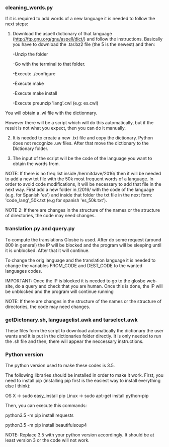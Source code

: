 ### cleaning_words.py

If it is required to add words of a new language it is needed to follow the next steps:

1. Download the aspell dictionary of that language (http://ftp.gnu.org/gnu/aspell/dict/) and follow the instructions. Basically you have to download the .tar.bz2 file (the 5 is the newest) and then:

	-Unzip the folder

	-Go with the terminal to that folder.

	-Execute ./configure

	-Execute make

	-Execute make install

	-Execute preunzip 'lang'.cwl (e.g: es.cwl)

You will obtain a .wl file with the dictionnary.

However there will be a script which will do this automatically, but if the result is not what you expect, then you can do it manually.

2. It is needed to create a new .txt file and copy the dictionary. Python does not recognize .uw files. After that move the dictionary to the Dictionary folder.

3. The input of the script will be the code of the language you want to obtain the words from.

NOTE: If there is no freq list inside /hermitdave/2016/ then it will be needed to add a new txt file with the 50k most frequent words of a language. In order to avoid code modifications, it will be necessary to add that file in the next way. First add a new folder in /2016/ with the code of the language (e.g. for Spanish 'es') and inside that folder the txt file in the next form: 'code_lang'_50k.txt (e.g for spanish 'es_50k.txt').

NOTE 2: If there are changes in the structure of the names or the structure of directories, the code may need changes.


### translation.py and query.py

To compute the translations Glosbe is used. After do some request (around 800 in general) the IP will be blocked and the program will be sleeping until it is unblocked. After that it will continue.

To change the orig language and the translation language it is needed to change the variables FROM_CODE and DEST_CODE to the wanted languages codes.

IMPORTANT: Once the IP is blocked it is needed to go to the glosbe web-site, do a query and check that you are human. Once this is done, the IP will be unblocked and the program will continue running

NOTE: If there are changes in the structure of the names or the structure of directories, the code may need changes.


### getDictonary.sh, languagelist.awk and tarselect.awk

These files form the script to download automatically the dictionary the user wants and it is put in the dictionaries folder directly. It is only needed to run the .sh file and then, there will appear the neccessary instructions.

### Python version
The python version used to make these codes is 3.5.

The following libraries should be installed in order to make it work. 
First, you need to install pip (installing pip first is the easiest way to install everything else I think):

OS X -> sudo easy_install pip
Linux -> sudo apt-get install python-pip

Then, you can execute this commands:

python3.5 -m pip install requests

python3.5 -m pip install beautifulsoup4

NOTE: Replace 3.5 with your python version accordingly. It should be at least version 3 or the code will not work.
